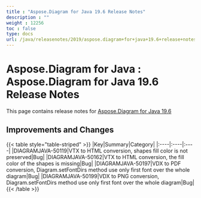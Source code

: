 ```yaml
---
title : "Aspose.Diagram for Java 19.6 Release Notes" 
description : "" 
weight : 12256 
toc : false
type: docs
url: /java/releasenotes/2019/aspose.diagram+for+java+19.6+release+notes/
---
```


# Aspose.Diagram for Java : Aspose.Diagram for Java 19.6 Release Notes


This page contains release notes for [Aspose.Diagram for Java 19.6](https://repository.aspose.com/repo/com/aspose/aspose-diagram/19.6/)

## Improvements and Changes

{{< table style="table-striped" >}}
|Key|Summary|Category|
|:----|:----|:----|
|DIAGRAMJAVA-50119|VTX to HTML conversion, shapes fill color is not preserved|Bug|
|DIAGRAMJAVA-50162|VTX to HTML conversion, the fill color of the shapes is missing|Bug|
|DIAGRAMJAVA-50197|VDX to PDF conversion, Diagram.setFontDirs method use only first font over the whole diagram|Bug|
|DIAGRAMJAVA-50199|VDX to PNG conversion, Diagram.setFontDirs method use only first font over the whole diagram|Bug|
{{< /table >}}


